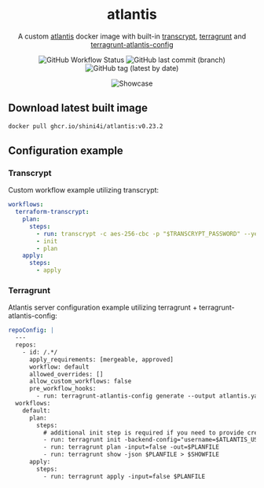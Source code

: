<div align="center">

# atlantis
A custom [atlantis](https://github.com/runatlantis/atlantis) docker image with built-in [transcrypt](https://github.com/elasticdog/transcrypt), [terragrunt](https://github.com/gruntwork-io/terragrunt) and [terragrunt-atlantis-config](https://github.com/transcend-io/terragrunt-atlantis-config)

![GitHub Workflow Status](https://img.shields.io/github/actions/workflow/status/shini4i/docker-atlantis/build-and-publish.yml?branch=main&style=flat-square)
![GitHub last commit (branch)](https://img.shields.io/github/last-commit/shini4i/docker-atlantis/main?style=flat-square)
![GitHub tag (latest by date)](https://img.shields.io/github/v/tag/shini4i/docker-atlantis?style=flat-square)

<img src="https://raw.githubusercontent.com/runatlantis/atlantis/main/runatlantis.io/.vuepress/public/hero.png" alt="Showcase">
</div>

## Download latest built image
```bash
docker pull ghcr.io/shini4i/atlantis:v0.23.2
```

## Configuration example
### Transcrypt
Custom workflow example utilizing transcrypt:
```yaml
workflows:
  terraform-transcrypt:
    plan:
      steps:
        - run: transcrypt -c aes-256-cbc -p "$TRANSCRYPT_PASSWORD" --yes || transcrypt -c aes-256-cbc -p "$TRANSCRYPT_PASSWORD" --upgrade --yes
        - init
        - plan
    apply:
      steps:
        - apply
```
### Terragrunt
Atlantis server configuration example utilizing terragrunt + terragrunt-atlantis-config:
```yaml
repoConfig: |
  ---
  repos:
    - id: /.*/
      apply_requirements: [mergeable, approved]
      workflow: default
      allowed_overrides: []
      allow_custom_workflows: false
      pre_workflow_hooks:
        - run: terragrunt-atlantis-config generate --output atlantis.yaml --autoplan
  workflows:
    default:
      plan:
        steps: 
          # additional init step is required if you need to provide credentials for backend config
          - run: terragrunt init -backend-config="username=$ATLANTIS_USER" -backend-config="password=$ATLANTIS_TOKEN"
          - run: terragrunt plan -input=false -out=$PLANFILE
          - run: terragrunt show -json $PLANFILE > $SHOWFILE
      apply:
        steps:
          - run: terragrunt apply -input=false $PLANFILE
```
